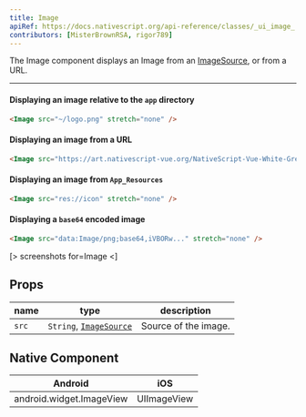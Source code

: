 ```yaml
---
title: Image
apiRef: https://docs.nativescript.org/api-reference/classes/_ui_image_.image
contributors: [MisterBrownRSA, rigor789]
---
```


The Image component displays an Image from an [ImageSource](https://docs.nativescript.org/api-reference/modules/_image_source_), or from a URL.

---

#### Displaying an image relative to the `app` directory

```html
<Image src="~/logo.png" stretch="none" />
```

#### Displaying an image from a URL

```html
<Image src="https://art.nativescript-vue.org/NativeScript-Vue-White-Green.png" stretch="none" />
```

#### Displaying an image from `App_Resources`

```html
<Image src="res://icon" stretch="none" />
```

#### Displaying a `base64` encoded image

```html
<Image src="data:Image/png;base64,iVBORw..." stretch="none" />
```

[> screenshots for=Image <]

## Props

| name | type | description |
|------|------|-------------|
| `src` | `String`, [`ImageSource`](https://docs.nativescript.org/api-reference/modules/_image_source_) | Source of the image.

## Native Component

| Android | iOS |
|---------|-----|
| android.widget.ImageView | UIImageView
